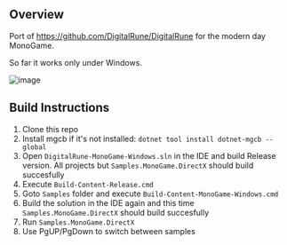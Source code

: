 ## Overview
Port of https://github.com/DigitalRune/DigitalRune for the modern day MonoGame.

So far it works only under Windows.

![image](https://github.com/user-attachments/assets/3452879e-3edc-4a01-bbb6-4c05d450cb25)

## Build Instructions

1. Clone this repo
2. Install mgcb if it's not installed: `dotnet tool install dotnet-mgcb --global`
3. Open `DigitalRune-MonoGame-Windows.sln` in the IDE and build Release version. All projects but `Samples.MonoGame.DirectX` should build succesfully
4. Execute `Build-Content-Release.cmd`
5. Goto `Samples` folder and execute `Build-Content-MonoGame-Windows.cmd`
6. Build the solution in the IDE again and this time `Samples.MonoGame.DirectX` should build succesfully
7. Run `Samples.MonoGame.DirectX`
8. Use PgUP/PgDown to switch between samples
